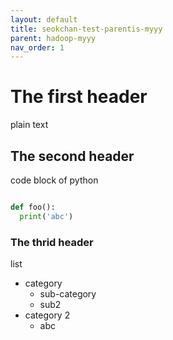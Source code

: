 ```yaml
---
layout: default
title: seokchan-test-parentis-myyy
parent: hadoop-myyy
nav_order: 1
---
```


# The first header

plain text

## The second header

code block of python

```python

def foo():
  print('abc')

```

### The thrid header

list

- category
  - sub-category
  - sub2
- category 2
  - abc
  